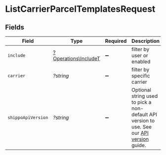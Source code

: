 # ListCarrierParcelTemplatesRequest


## Fields

| Field                                                                                                                                                              | Type                                                                                                                                                               | Required                                                                                                                                                           | Description                                                                                                                                                        | Example                                                                                                                                                            |
| ------------------------------------------------------------------------------------------------------------------------------------------------------------------ | ------------------------------------------------------------------------------------------------------------------------------------------------------------------ | ------------------------------------------------------------------------------------------------------------------------------------------------------------------ | ------------------------------------------------------------------------------------------------------------------------------------------------------------------ | ------------------------------------------------------------------------------------------------------------------------------------------------------------------ |
| `include`                                                                                                                                                          | [?Operations\IncludeT](../../Models/Operations/IncludeT.md)                                                                                                        | :heavy_minus_sign:                                                                                                                                                 | filter by user or enabled                                                                                                                                          |                                                                                                                                                                    |
| `carrier`                                                                                                                                                          | *?string*                                                                                                                                                          | :heavy_minus_sign:                                                                                                                                                 | filter by specific carrier                                                                                                                                         | fedex                                                                                                                                                              |
| `shippoApiVersion`                                                                                                                                                 | *?string*                                                                                                                                                          | :heavy_minus_sign:                                                                                                                                                 | Optional string used to pick a non-default API version to use. See our <a href="https://docs.goshippo.com/docs/api_concepts/apiversioning/">API version</a> guide. | 2018-02-08                                                                                                                                                         |